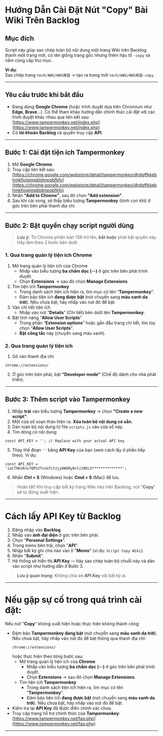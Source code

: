 # Hướng Dẫn Cài Đặt Nút "Copy" Bài Wiki Trên Backlog

## Mục đích
Script này giúp sao chép toàn bộ nội dung một trang Wiki trên Backlog thành một trang mới, có tên giống trang gốc nhưng thêm hậu tố `-copy` và nằm cùng cấp thư mục.

**Ví dụ**:  
Sao chép trang `tech/AWS/AWS用語` → tạo ra trang mới `tech/AWS/AWS用語-copy`.

---

## Yêu cầu trước khi bắt đầu
- Đang dùng **Google Chrome** (hoặc trình duyệt dựa trên Chromium như **Edge**, **Brave**…). Có thể tham khảo hướng dẫn chính thức cài đặt với các trình duyệt khác nhau qua liên kết sau:
    [https://www.tampermonkey.net/index.php](https://www.tampermonkey.net/index.php)
- Có **tài khoản Backlog** và quyền truy cập **API**.

---

## Bước 1: Cài đặt tiện ích Tampermonkey

1. Mở **Google Chrome**.
2. Truy cập liên kết sau:  
   [https://chrome.google.com/webstore/detail/tampermonkey/dhdgffkkebhmkfjojejmpbldmpobfkfo](https://chrome.google.com/webstore/detail/tampermonkey/dhdgffkkebhmkfjojejmpbldmpobfkfo)
3. Nhấn **"Add to Chrome"**, sau đó chọn **"Add extension"**.
4. Sau khi cài xong, sẽ thấy biểu tượng **Tampermonkey** (hình con khỉ) ở góc trên bên phải thanh địa chỉ.

---

## Bước 2: Bật quyền chạy script người dùng

> **Lưu ý**: Từ Chrome phiên bản 138 trở lên, **bắt buộc** phải bật quyền này. Hãy làm theo 2 bước bên dưới.

### 1. Qua trang quản lý tiện ích Chrome
  1. Mở trang quản lý tiện ích của Chrome
     * Nhấp vào biểu tượng **ba chấm dọc (⋯)** ở góc trên bên phải trình duyệt.
     * Chọn **Extensions** → sau đó chọn **Manage Extensions**.
  2. Tìm tiện ích **Tampermonkey**
     * Trong danh sách tiện ích hiện ra, tìm mục có tên “**Tampermonkey**”.
     * Đảm bảo tiện ích **đang được bật** (nút chuyển sang **màu xanh da trời**). Nếu chưa bật, hãy nhấp vào nút đó để bật.
  3. Vào chi tiết tiện ích
     * Nhấp vào nút “**Details**” (Chi tiết) bên dưới tên **Tampermonkey**.
  4. Bật tính năng “**Allow User Scripts**”
     * Trong phần “**Extension options**” hoặc gần đầu trang chi tiết, tìm tùy chọn “**Allow User Scripts**”.
     * **Bật công tắc** này (chuyển sang màu xanh).

### 2. Qua trang quản lý tiện ích
  1. Gõ vào thanh địa chỉ:  
  ```
  chrome://extensions/
  ```
  2. Ở góc trên bên phải, bật **"Developer mode"** (Chế độ dành cho nhà phát triển).

---

## Bước 3: Thêm script vào Tampermonkey

1. Nhấp **trái** vào biểu tượng **Tampermonkey** → chọn **"Create a new script"**.
2. Một cửa sổ soạn thảo hiện ra. **Xóa toàn bộ nội dung có sẵn**.
3. Dán toàn bộ nội dung từ file `scripts.js` vào cửa sổ này.
4. Tìm dòng có nội dung:
```
const API_KEY = ''; // Replace with your actual API key
```
5. Thay thế đoạn `''` bằng **API Key** của bạn (xem cách lấy ở phần tiếp theo). Ví dụ:
```
const API_KEY = 'iaCfXKsKns7QPh2TvsU7Ltzjy6WGRy0vlz1NSLV**************';
```
6. Nhấn **Ctrl + S** (Windows) hoặc **Cmd + S** (Mac) để lưu.

> Hoàn tất! Khi truy cập bất kỳ trang Wiki nào trên Backlog, nút "**Copy**" sẽ tự động xuất hiện.

---

# Cách lấy API Key từ Backlog
1. Đăng nhập vào **Backlog**.
2. Nhấp vào **ảnh đại diện** ở góc trên bên phải.
3. Chọn "**Personal Settings**".
4. Trong menu bên trái, chọn "**API**".
5. Nhập bất kỳ ghi chú nào vào ô "**Memo**" (ví dụ: `Script Copy Wiki`).
6. Nhấn "**Submit**".
7. Hệ thống sẽ hiển thị **API Key** — hãy sao chép toàn bộ chuỗi này và dán vào script như hướng dẫn ở Bước 3.

> **Lưu ý quan trọng**: Không chia sẻ **API Key** với bất kỳ ai. 

---

# Nếu gặp sự cố trong quá trình cài đặt:
Nếu nút "**Copy**" không xuất hiện hoặc thực hiện không thành công:
 * Đảm bảo **Tampermonkey đang bật** (nút chuyển sang **màu xanh da trời**). Nếu chưa bật, hãy nhấp vào nút đó để bật thông qua thanh địa chỉ:
   ```
   chrome://extensions/
   ```
   hoặc thực hiện theo từng bước sau:
   * Mở trang quản lý tiện ích của **Chrome**
     * Nhấp vào biểu tượng **ba chấm dọc (⋯)** ở góc trên bên phải trình duyệt.
     * Chọn **Extensions** → sau đó chọn **Manage Extensions**.
   * Tìm tiện ích **Tampermonkey**
     * Trong danh sách tiện ích hiện ra, tìm mục có tên “**Tampermonkey**”.
     * Đảm bảo tiện ích **đang được bật** (nút chuyển sang **màu xanh da trời**). Nếu chưa bật, hãy nhấp vào nút đó để bật.
 * Kiểm tra lại **API Key** đã được điền chính xác chưa.
 * Truy cập trang hỗ trợ chính thức của **Tampermonkey**:
  [https://www.tampermonkey.net/faq.php](https://www.tampermonkey.net/faq.php)

---
